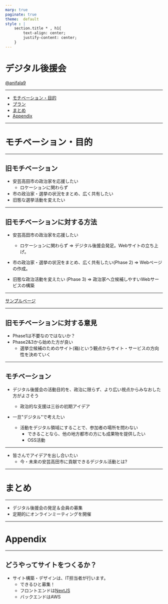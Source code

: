 ```yaml
---
marp: true
paginate: true
theme:  default
style : |
    section.title * , h1{
        text-align: center;
        justify-content: center;
    }
---
```

<!-- 
  _class: title
-->
# デジタル後援会 

[@anifala9](https://github.com/anifala9/AKTKT)

--- 
<!-- 
  _header: 目次 
-->

- [モチベーション・目的](#モチベーション・目的)
- [プラン](#プラン)
- [まとめ](#まとめ)
- [Appendix](#Appendix)


---
<!-- _class: title -->

# モチベーション・目的

---
<!-- 
  _header: モチベーション 
-->


## 旧モチベーション

- 安芸高田市の政治家を応援したい
  - ロケーションに関わらず
- 市の政治家・選挙の状況をまとめ、広く共有したい
- 旧態な選挙活動を変えたい

---

<!-- 
  _header: モチベーション 
-->


## 旧モチベーションに対する方法

- 安芸高田市の政治家を応援したい
  - ロケーションに関わらず
=> デジタル後援会発足。Webサイトの立ち上げ。

- 市の政治家・選挙の状況をまとめ、広く共有したい(Phase 2)
  => Webページの作成。

- 旧態な政治活動を変えたい (Phase 3)
  => 政治家へ立候補しやすいWebサービスの構築

---

<!-- 
  _header: 旧プラン -- サンプルページ
-->

[サンプルページ](https://aktkt.net)

--- 

<!-- 
  _header: モチベーション 
-->

## 旧モチベーションに対する意見

- Phase1は不要なのではないか？
- Phase2&3から始めた方が良い
  - 選挙立候補のためのサイト(箱)という観点からサイト・サービスの方向性を決めていく

--- 

<!-- 
  _header: モチベーション 
-->

## モチベーション

- デジタル後援会の活動目的を、政治に限らず、より広い視点からみなおした方がよさそう
  - 政治的な支援は三谷の初期アイデア

- 一旦"デジタル"で考えたい
  - 活動をデジタル領域にすることで、参加者の場所を問わない
    - できることなら、他の地方都市の方にも成果物を提供したい 
    - OSS活動


--- 
<!-- 
  _header: モチベーション 
-->

- 皆さんでアイデアを出し合いたい
  - 今・未来の安芸高田市に貢献できるデジタル活動とは?


---

<!-- _class: title -->

# まとめ

---
<!-- 
  _header: まとめ
-->

- デジタル後援会の発足＆会員の募集
- 定期的にオンラインミーティングを開催



---
<!-- _class: title -->

# Appendix

---
<!-- 
  _header: どうやってつくるの？
-->

## どうやってサイトをつくるか？


- サイト構築・デザインは、IT担当者が行います。
  - できるひと募集！
  - フロントエンドは[NextJS](https://nextjs.org/) 
  - バックエンドはAWS